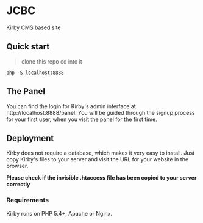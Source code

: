 # JCBC

Kirby CMS based site

## Quick start

> clone this repo
> cd into it

```
php -S localhost:8888
```

## The Panel

You can find the login for Kirby's admin interface at
http://localhost:8888/panel. You will be guided through the signup
process for your first user, when you visit the panel
for the first time.

## Deployment

Kirby does not require a database, which makes it very easy to
install. Just copy Kirby's files to your server and visit the
URL for your website in the browser.

**Please check if the invisible .htaccess file has been
copied to your server correctly**

### Requirements

Kirby runs on PHP 5.4+, Apache or Nginx.